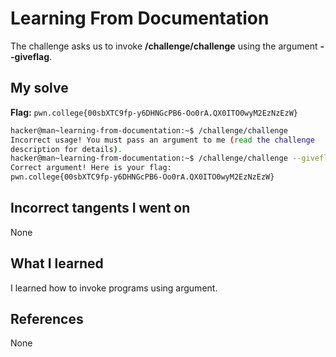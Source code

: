 # Learning From Documentation
The challenge asks us to invoke **/challenge/challenge** using the argument **--giveflag**.
## My solve
**Flag:** `pwn.college{00sbXTC9fp-y6DHNGcPB6-Oo0rA.QX0ITO0wyM2EzNzEzW}`

```bash
hacker@man~learning-from-documentation:~$ /challenge/challenge
Incorrect usage! You must pass an argument to me (read the challenge
description for details).
hacker@man~learning-from-documentation:~$ /challenge/challenge --giveflag
Correct argument! Here is your flag:
pwn.college{00sbXTC9fp-y6DHNGcPB6-Oo0rA.QX0ITO0wyM2EzNzEzW}
```
## Incorrect tangents I went on
None
## What I learned
I learned how to invoke programs using argument.
## References 
None
